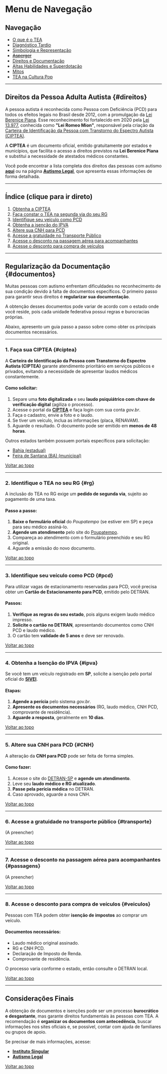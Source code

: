 
# Menu de Navegação

## Navegação

- [O que é o TEA](/pages/autismo/autismo.html)
- [Diagnóstico Tardio](/pages/autismo/teadultos.html)
- [Simbologia e Representação](/pages/autismo/identificadao.html)
- [~~Asperger~~](/pages/autismo/asperger.html)
- [Direitos e Documentação](/pages/autismo/direitos.html)
- [Altas Habilidades e Superdotação](/pages/autismo/habilidades.html)
- [Mitos](/pages/autismo/mitos.html)
- [TEA na Cultura Pop](/pages/autismo/namidia.html)

---

## Direitos da Pessoa Adulta Autista {#direitos}

A pessoa autista é reconhecida como Pessoa com Deficiência (PCD) para todos os efeitos legais no Brasil desde 2012, com a promulgação da [Lei Berenice Piana](https://presrepublica.jusbrasil.com.br/legislacao/1033668/lei-12764-12). Esse reconhecimento foi fortalecido em 2020 pela [Lei 13.977](https://www.planalto.gov.br/ccivil_03/_ato2019-2022/2020/lei/l13977.htm), conhecida como **"Lei Romeo Mion"**, responsável pela criação da [Carteira de Identificação da Pessoa com Transtorno do Espectro Autista (CIPTEA)](https://www.pessoacomdeficiencia.sp.gov.br/ciptea/).

A **CIPTEA** é um documento oficial, emitido gratuitamente por estados e municípios, que facilita o acesso a direitos previstos na **Lei Berenice Piana** e substitui a necessidade de atestados médicos constantes.

Você pode encontrar a lista completa dos direitos das pessoas com autismo **[aqui](https://institutosingular.org/blog/direitos-dos-autistas/)** ou na página **[Autismo Legal](https://autismolegal.com.br/direitos-do-autista/)**, que apresenta essas informações de forma detalhada.

---

## Índice (clique para ir direto)

1. [Obtenha a CIPTEA](#ciptea)
2. [Faça constar o TEA na segunda via do seu RG](#rg)
3. [Identifique seu veículo como PCD](#pcd)
4. [Obtenha a isenção do IPVA](#ipva)
5. [Altere sua CNH para PCD](#CNH)
6. [Acesse a gratuidade no Transporte Público](#transporte)
7. [Acesse o desconto na passagem aérea para acompanhantes](#passagens)
8. [Acesse o desconto para compra de veículos](#veiculos)

---

## Regularização da Documentação {#documentos}

Muitas pessoas com autismo enfrentam dificuldades no reconhecimento de sua condição devido à falta de documentos específicos. O primeiro passo para garantir seus direitos é **regularizar sua documentação**.

A obtenção desses documentos pode variar de acordo com o estado onde você reside, pois cada unidade federativa possui regras e burocracias próprias.

Abaixo, apresento um guia passo a passo sobre como obter os principais documentos necessários.

---

### 1. Faça sua CIPTEA {#ciptea}

A **Carteira de Identificação da Pessoa com Transtorno do Espectro Autista (CIPTEA)** garante atendimento prioritário em serviços públicos e privados, evitando a necessidade de apresentar laudos médicos constantemente.

#### Como solicitar:
1. Separe uma **foto digitalizada** e seu **laudo psiquiátrico com chave de verificação digital** (agiliza o processo).
2. Acesse o portal da **[CIPTEA](https://ciptea.sp.gov.br/)** e faça login com sua conta *gov.br*.
3. Faça o cadastro, envie a foto e o laudo.
4. Se tiver um veículo, inclua as informações (placa, RENAVAM).
5. Aguarde o resultado. O documento pode ser emitido em **menos de 48 horas**.

Outros estados também possuem portais específicos para solicitação:
- [Bahia (estadual)](http://www.ciptea.sjdh.ba.gov.br/index.php?Index/login)
- [Feira de Santana (BA) (municipal)](https://autismo.feiradesantana.ba.gov.br/cadastro/)

[Voltar ao topo](#top)

---

### 2. Identifique o TEA no seu RG {#rg}

A inclusão do TEA no RG exige um **pedido de segunda via**, sujeito ao pagamento de uma taxa.

#### Passo a passo:
1. **Baixe o formulário oficial** do *Poupatempo* (se estiver em SP) e peça para seu médico assiná-lo.
2. **Agende um atendimento** pelo site do [Poupatempo](https://www.poupatempo.sp.gov.br/).
3. Compareça ao atendimento com o formulário preenchido e seu RG original.
4. Aguarde a emissão do novo documento.

[Voltar ao topo](#top)

---

### 3. Identifique seu veículo como PCD {#pcd}

Para utilizar vagas de estacionamento reservadas para PCD, você precisa obter um **Cartão de Estacionamento para PCD**, emitido pelo DETRAN.

#### Passos:
1. **Verifique as regras do seu estado**, pois alguns exigem laudo médico impresso.
2. **Solicite o cartão no DETRAN**, apresentando documentos como CNH PCD e laudo médico.
3. O cartão tem **validade de 5 anos** e deve ser renovado.

[Voltar ao topo](#top)

---

### 4. Obtenha a Isenção do IPVA {#ipva}

Se você tem um veículo registrado em **SP**, solicite a isenção pelo portal oficial do **[SIVEI](https://www3.fazenda.sp.gov.br/SIVEI/)**.

#### Etapas:
1. **Agende a perícia** pelo sistema *gov.br*.
2. **Apresente os documentos necessários** (RG, laudo médico, CNH PCD, comprovante de residência).
3. **Aguarde a resposta**, geralmente em **10 dias**.

[Voltar ao topo](#top)

---

### 5. Altere sua CNH para PCD {#CNH}

A alteração da **CNH para PCD** pode ser feita de forma simples.

#### Como fazer:
1. Acesse o site do [DETRAN-SP](https://www.detran.sp.gov.br/) e **agende um atendimento**.
2. Leve seu **laudo médico e RG atualizado**.
3. **Passe pela perícia médica** no DETRAN.
4. Caso aprovado, aguarde a nova CNH.

[Voltar ao topo](#top)

---

### 6. Acesse a gratuidade no transporte público {#transporte}

(A preencher)

[Voltar ao topo](#top)

---

### 7. Acesse o desconto na passagem aérea para acompanhantes {#passagens}

(A preencher)

[Voltar ao topo](#top)

---

### 8. Acesse o desconto para compra de veículos {#veiculos}

Pessoas com TEA podem obter **isenção de impostos** ao comprar um veículo.

#### Documentos necessários:
- Laudo médico original assinado.
- RG e CNH PCD.
- Declaração de Imposto de Renda.
- Comprovante de residência.

O processo varia conforme o estado, então consulte o DETRAN local.

[Voltar ao topo](#top)

---

## Considerações Finais

A obtenção de documentos e isenções pode ser um processo **burocrático e desgastante**, mas garante direitos fundamentais às pessoas com TEA. A recomendação é **organizar os documentos com antecedência**, buscar informações nos sites oficiais e, se possível, contar com ajuda de familiares ou grupos de apoio.

Se precisar de mais informações, acesse:
- **[Instituto Singular](https://institutosingular.org/)**
- **[Autismo Legal](https://autismolegal.com.br/direitos-do-autista/)**

[Voltar ao topo](#top)
